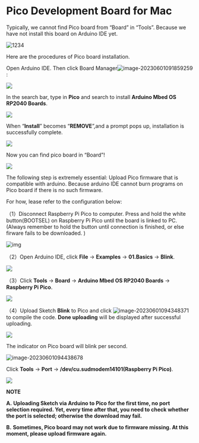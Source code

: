 # **Pico Development Board for Mac**

Typically, we cannot find Pico board from “Board” in “Tools”. Because we have not install this board on Arduino IDE yet.

![1234](./media/1234-1698713479663-1.png)

Here are the procedures of Pico board installation.

Open Arduino IDE. Then click Board Manager![image-20230601091859259](./media/image-20230601091859259.png):

![](./media/image-20230601095500439.png)

In the search bar, type in **Pico** and search to install **Arduino Mbed OS RP2040 Boards**. 

![](./media/image-20230601095706652.png)

When “**Install**” becomes “**REMOVE**”,and a prompt pops up, installation is successfully complete. 

![](./media/image-20230601100536701.png)

Now you can find pico board in “Board”!

![](./media/8ee289066995bdd5e69454816de1dafb.png)

The following step is extremely essential: Upload Pico firmware that is compatible with arduino. Because arduino IDE cannot burn programs on Pico board if there is no such firmware. 

For how, lease refer to the configuration below: 

（1）Disconnect Raspberry Pi Pico to computer. Press and hold the white button(BOOTSEL) on Raspberry Pi Pico until the board is linked to PC. (Always remember to hold the button until connection is finished, or else firware fails to be downloaded. )

![img](./media/wps4-1685583374018-14.jpg) 

（2）Open Arduino IDE, click **File** → **Examples** → **01.Basics** → **Blink**.

![](./media/image-20230601093948655.png) 

（3）Click **Tools** → **Board** → **Arduino Mbed OS RP2040 Boards** → **Raspberry Pi Pico**.

![](./media/image-20230601102128751.png) 

（4）Upload Sketch **Blink** to Pico and click ![image-20230601094348371](./media/image-20230601094348371.png)to compile the code. **Done uploading** will be displayed after successful uploading. 

![](./media/image-20230601102203136.png) 

The indicator on Pico board will blink per second. 

![image-20230601094438678](./media/image-20230601094438678.png)

Click **Tools** → **Port** → **/dev/cu.sudmodem14101(Raspberry Pi Pico)**. 

![](./media/image-20230601102314563.png)



**NOTE**

**A.** **Uploading Sketch via Arduino to Pico for the first time, no port selection required. Yet, every time after that, you need to check whether the port is selected; otherwise the download may fail.**

**B.** **Sometimes, Pico board may not work due to firmware missing. At this moment, please upload firmware again.**



